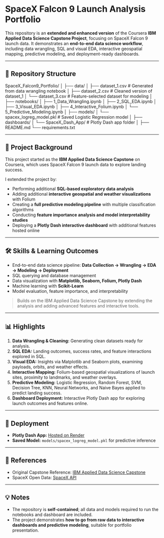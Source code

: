 # SpaceX Falcon 9 Launch Analysis Portfolio

This repository is an **extended and enhanced version** of the Coursera **IBM Applied Data Science Capstone Project**, focusing on SpaceX Falcon 9 launch data. It demonstrates an **end-to-end data science workflow**, including data wrangling, SQL and visual EDA, interactive geospatial mapping, predictive modeling, and deployment-ready dashboards.

---

## 📁 Repository Structure

SpaceX_Falcon9_Portfolio/
│
├── data/
│ ├── dataset_1.csv # Generated from data wrangling notebook
│ ├── dataset_2.csv # Cleaned version of dataset_1
│ └── dataset_3.csv # Feature-selected dataset for modeling
│
├── notebooks/
│ ├── 1_Data_Wrangling.ipynb
│ ├── 2_SQL_EDA.ipynb
│ ├── 3_Visual_EDA.ipynb
│ ├── 4_Interactive_Folium.ipynb
│ └── 5_Predictive_Modeling.ipynb
│
├── models/
│ └── spacex_logreg_model.pkl # Saved Logistic Regression model
│
├── dashboards/
│ └── SpaceX_Dash_App/ # Plotly Dash app folder
│
├── README.md
└── requirements.txt


---

## 📖 Project Background

This project started as the **IBM Applied Data Science Capstone** on Coursera, which uses SpaceX Falcon 9 launch data to explore landing success.  

I extended the project by:  
- Performing additional **SQL-based exploratory data analysis**  
- Adding additional **interactive geospatial and weather visualizations** with Folium  
- Creating a **full predictive modeling pipeline** with multiple classification algorithms  
- Conducting **feature importance analysis and model interpretability studies**  
- Deploying a **Plotly Dash interactive dashboard** with additional features hosted online  

---

## 🛠 Skills & Learning Outcomes

- End-to-end data science pipeline: **Data Collection → Wrangling → EDA → Modeling → Deployment**  
- SQL querying and database management  
- Data visualization with **Matplotlib, Seaborn, Folium, Plotly Dash**  
- Machine learning with **Scikit-Learn**  
- Model evaluation, feature importance, and interpretability  

> Builds on the IBM Applied Data Science Capstone by extending the analysis and adding advanced features and interactive tools.

---

## 📊 Highlights

1. **Data Wrangling & Cleaning:** Generating clean datasets ready for analysis.  
2. **SQL EDA:** Landing outcomes, success rates, and feature interactions explored in SQL.  
3. **Visual EDA:** Insights via Matplotlib and Seaborn plots, examining payloads, orbits, and weather effects.  
4. **Interactive Mapping:** Folium-based geospatial visualizations of launch sites, proximity to landmarks, and weather overlays.  
5. **Predictive Modeling:** Logistic Regression, Random Forest, SVM, Decision Tree, KNN, Neural Networks, and Naive Bayes applied to predict landing success.  
6. **Dashboard Deployment:** Interactive Plotly Dash app for exploring launch outcomes and features online.  

---

## 🔗 Deployment

- **Plotly Dash App:** [Hosted on Render](YOUR_DASH_APP_URL_HERE)  
- **Saved Model:** `models/spacex_logreg_model.pkl` for predictive inference  

---

## 📌 References

- Original Capstone Reference: [IBM Applied Data Science Capstone](https://www.coursera.org/learn/applied-data-science-capstone)  
- SpaceX Open Data: [SpaceX API](https://github.com/r-spacex/SpaceX-API)  

---

## 💡 Notes

- The repository is **self-contained**; all data and models required to run the notebooks and dashboard are included.  
- The project demonstrates **how to go from raw data to interactive dashboards and predictive modeling**, suitable for portfolio presentation.
